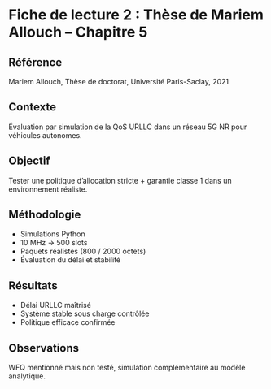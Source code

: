 # Fiche de lecture 2 : Thèse de Mariem Allouch – Chapitre 5

## Référence
Mariem Allouch, Thèse de doctorat, Université Paris-Saclay, 2021

## Contexte
Évaluation par simulation de la QoS URLLC dans un réseau 5G NR pour véhicules autonomes.

## Objectif
Tester une politique d’allocation stricte + garantie classe 1 dans un environnement réaliste.

## Méthodologie
- Simulations Python
- 10 MHz → 500 slots
- Paquets réalistes (800 / 2000 octets)
- Évaluation du délai et stabilité

## Résultats
- Délai URLLC maîtrisé
- Système stable sous charge contrôlée
- Politique efficace confirmée

## Observations
WFQ mentionné mais non testé, simulation complémentaire au modèle analytique.